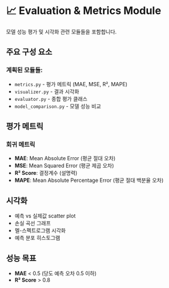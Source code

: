 # 📈 Evaluation & Metrics Module

모델 성능 평가 및 시각화 관련 모듈들을 포함합니다.

## 주요 구성 요소

### 계획된 모듈들:
- `metrics.py` - 평가 메트릭 (MAE, MSE, R², MAPE)
- `visualizer.py` - 결과 시각화
- `evaluator.py` - 종합 평가 클래스
- `model_comparison.py` - 모델 성능 비교

## 평가 메트릭

### 회귀 메트릭
- **MAE**: Mean Absolute Error (평균 절대 오차)
- **MSE**: Mean Squared Error (평균 제곱 오차)
- **R² Score**: 결정계수 (설명력)
- **MAPE**: Mean Absolute Percentage Error (평균 절대 백분율 오차)

## 시각화
- 예측 vs 실제값 scatter plot
- 손실 곡선 그래프
- 멜-스펙트로그램 시각화
- 예측 분포 히스토그램

## 성능 목표
- **MAE** < 0.5 (당도 예측 오차 0.5 이하)
- **R² Score** > 0.8 
